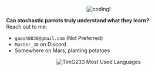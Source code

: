 <p align="center">
  <img align="center" src='images/cgc.png' alt='coding!' />

  <b>Can stochastic parrots truly understand what they learn?</b><br>
  Reach out to me:
  - `gaosh0830@gmail.com` (Not Preferred)
  - `Master_30` on Discord
  - Somewhere on Mars, planting potatoes

</p>

<!-- Save for Later -->

<p align="center">
<!--   <img src='https://github-readme-stats-timg233s-projects.vercel.app/api?username=timg233&theme=dracula&show_icons=true&count_private=true&hide_rank=true&hide=contribs,stars' alt='TimG233 Github Stats' />  -->
<!--   <br> -->
  <img src='https://github-readme-stats-timg233s-projects.vercel.app/api/top-langs/?username=timg233&layout=compact&theme=dracula&langs_count=8' alt='TimG233 Most Used Languages' />
</p>

